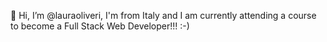  👋 Hi, I’m @lauraoliveri, I'm from Italy and I am currently attending a course to become a Full Stack Web Developer!!! :-)


<!---
lauraoliveri/lauraoliveri is a ✨ special ✨ repository because its `README.md` (this file) appears on your GitHub profile.
You can click the Preview link to take a look at your changes.
--->
